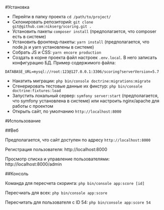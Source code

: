 #Установка
* Перейти в папку проекта `cd /path/to/project/`
* Склонировать репозиторий: `git clone git@github.com:nikserg/scoring.git .`
* Установить пакеты `composer install` (предполагается, что composer есть в системе)
* Установить фронтенд-пакеты: `yarn install` (предполагается, что node.js и yarn установлены в системе)
* Собрать JS и CSS: `yarn encore production`
* Создать в корне проекта файл настроек `.env.local`. В него записать конфигурацию БД. Пример содержимого файла:
```dotenv
DATABASE_URL=mysql://root:123@127.0.0.1:3306/scoring?serverVersion=5.7
``` 
* Накатить миграции: `php bin/console doctrine:migrations:migrate`
* Сгенерировать тестовые данные их фикстур: `php bin/console doctrine:fixtures:load`
* Запустить локальный сервер: `symfony server:start` (предполагается, что symfony установлена в системе) или настроить nginx/apache для работы с проектом
* Открыть сайт, по умолчанию `http://localhost:8000`

#Использование

##Веб

Предполагается, что сайт доступен по адресу `http://localhost:8000`

Регистрация пользователя: http://localhost:8000

Просмотр списка и управление пользователями: http://localhost:8000/admin

##Консоль

Команда для пересчета скоринга: `php bin/console app:score [id]`

Пересчиать для всех: `php bin/console app:score`

Пересчитать для пользователя с ID 54: `php bin/console app:score 54`